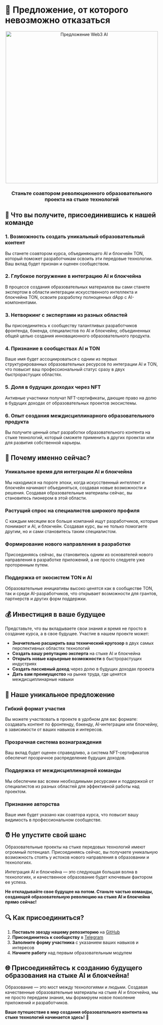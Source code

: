 # 🚀 Предложение, от которого невозможно отказаться

<div align="center">
  <img src="https://raw.githubusercontent.com/LNDMN/AI_CRYPTO_STARTUP/main/assets/images/web3_ai_offer.png" alt="Предложение Web3 AI" width="500"/>
  <h3>Станьте соавтором революционного образовательного проекта на стыке технологий</h3>
</div>

## 💎 Что вы получите, присоединившись к нашей команде

### 1. Возможность создать уникальный образовательный контент
Вы станете соавтором курса, объединяющего AI и блокчейн TON, который поможет разработчикам освоить эти передовые технологии. Ваш вклад будет признан и оценен сообществом.

### 2. Глубокое погружение в интеграцию AI и блокчейна
В процессе создания образовательных материалов вы сами станете экспертом в области интеграции искусственного интеллекта и блокчейна TON, освоите разработку полноценных dApp с AI-компонентами.

### 3. Нетворкинг с экспертами из разных областей
Вы присоединитесь к сообществу талантливых разработчиков фронтенда, бэкенда, специалистов по AI и блокчейну, объединенных общей целью создания инновационного образовательного продукта.

### 4. Признание в сообществах AI и TON
Ваше имя будет ассоциироваться с одним из первых структурированных образовательных ресурсов по интеграции AI и TON, что повысит ваш профессиональный статус сразу в двух быстрорастущих областях.

### 5. Доля в будущих доходах через NFT
Активные участники получат NFT-сертификаты, дающие право на долю в будущих доходах от образовательных проектов экосистемы.

### 6. Опыт создания междисциплинарного образовательного продукта
Вы получите ценный опыт разработки образовательного контента на стыке технологий, который сможете применить в других проектах или для развития собственной карьеры.

## 🌟 Почему именно сейчас?

### Уникальное время для интеграции AI и блокчейна
Мы находимся на пороге эпохи, когда искусственный интеллект и блокчейн начинают объединяться, создавая новые возможности и решения. Создавая образовательные материалы сейчас, вы становитесь пионером в этой области.

### Растущий спрос на специалистов широкого профиля
С каждым месяцем все больше компаний ищут разработчиков, которые понимают и AI, и блокчейн. Создавая курс, вы не только помогаете другим, но и сами становитесь таким специалистом.

### Формирование нового направления в разработке
Присоединяясь сейчас, вы становитесь одним из основателей нового направления в разработке приложений, а не просто следуете уже проторенным путем.

### Поддержка от экосистем TON и AI
Образовательные инициативы высоко ценятся как в сообществе TON, так и среди AI-разработчиков, что открывает возможности для грантов, партнерств и других форм поддержки.

## 💰 Инвестиция в ваше будущее

Представьте, что вы вкладываете свои знания и время не просто в создание курса, а в свое будущее. Участие в нашем проекте может:

- **Значительно расширить ваш технический кругозор** в двух самых перспективных областях технологий
- **Создать вашу репутацию эксперта** на стыке AI и блокчейна
- **Открыть новые карьерные возможности** в быстрорастущих индустриях
- **Создать пассивный доход** через долю в будущих доходах проекта
- **Дать вам преимущество** на рынке труда, где ценятся междисциплинарные навыки

## 🤝 Наше уникальное предложение

### Гибкий формат участия
Вы можете участвовать в проекте в удобном для вас формате: создавать контент по фронтенду, бэкенду, AI-интеграции или блокчейну, в зависимости от ваших навыков и интересов.

### Прозрачная система вознаграждения
Ваш вклад будет оценен справедливо, а система NFT-сертификатов обеспечит прозрачное распределение будущих доходов.

### Поддержка от междисциплинарной команды
Мы обеспечим вас всеми необходимыми ресурсами и поддержкой от специалистов из разных областей для эффективной работы над проектом.

### Признание авторства
Ваше имя будет указано как соавтора курса, что повысит вашу видимость в профессиональном сообществе.

## ⏰ Не упустите свой шанс

Образовательные проекты на стыке передовых технологий имеют огромный потенциал. Присоединяясь сейчас, вы получаете уникальную возможность стоять у истоков нового направления в образовании и технологиях.

Интеграция AI и блокчейна — это следующая большая волна в технологиях, и качественное образование будет ключевым фактором ее успеха.

**Не откладывайте свое будущее на потом. Станьте частью команды, создающей образовательную революцию на стыке AI и блокчейна прямо сейчас!**

## 🔍 Как присоединиться?

1. **Поставьте звезду нашему репозиторию** на [GitHub](https://github.com/LNDMN/AI_CRYPTO_STARTUP)
2. **Присоединитесь к сообществу** в [Telegram](https://t.me/AI_CRYPTO_STARTUP)
3. **Заполните форму участника** с указанием ваших навыков и интересов
4. **Начните работу** над первым образовательным модулем

## 🌐 Присоединяйтесь к созданию будущего образования на стыке AI и блокчейна!

Образование — это мост между технологиями и людьми. Создавая качественные образовательные материалы на стыке AI и блокчейна, мы не просто передаем знания, мы формируем новое поколение приложений и разработчиков.

**Ваше путешествие в мир создания образовательного контента на стыке технологий начинается здесь!** 🚀 